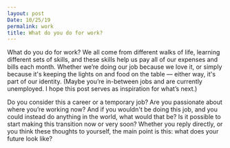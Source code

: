 ```yaml
---
layout: post
Date: 10/25/19
permalink: work
title: What do you do for work?
---
```


What do you do for work? We all come from different walks of life, learning different sets of skills, and these skills help us pay all of our expenses and bills each month. Whether we’re doing our job because we love it, or simply because it's keeping the lights on and food on the table — either way, it's part of our identity. (Maybe you’re in-between jobs and are currently unemployed. I hope this post serves as inspiration for what’s next.)

Do you consider this a career or a temporary job? Are you passionate about where you’re working now? And if you wouldn't be doing this job, and you could instead do anything in the world, what would that be? Is it possible to start making this transition now or very soon? Whether you reply directly, or you think these thoughts to yourself, the main point is this: what does your future look like?